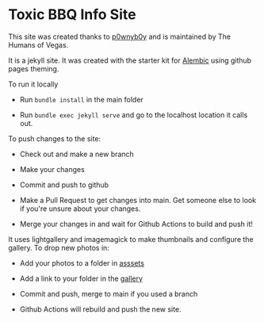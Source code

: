 # Toxic BBQ Info Site

This site was created thanks to [p0wnyb0y](https://github.com/p0wnyb0y) and is maintained by The Humans of Vegas.

It is a jekyll site. It was created with the starter kit for [Alembic](https://alembic.darn.es/) using github pages theming.

To run it locally

- Run `bundle install` in the main folder

- Run `bundle exec jekyll serve` and go to the localhost location it calls out.

To push changes to the site:

- Check out and make a new branch

- Make your changes

- Commit and push to github

- Make a Pull Request to get changes into main. Get someone else to look if you're unsure about your changes.

- Merge your changes in and wait for Github Actions to build and push it!

It uses lightgallery and imagemagick to make thumbnails and configure the gallery. To drop new photos in:

- Add your photos to a folder in [asssets](/assets/images/gallery/)

- Add a link to your folder in the [gallery](/gallery.md)

- Commit and push, merge to main if you used a branch

- Github Actions will rebuild and push the new site.